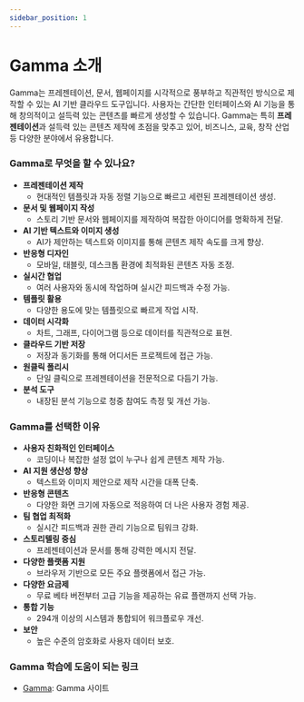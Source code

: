 ```yaml
---
sidebar_position: 1
---
```


# Gamma 소개

Gamma는 프레젠테이션, 문서, 웹페이지를 시각적으로 풍부하고 직관적인 방식으로 제작할 수 있는 AI 기반 클라우드 도구입니다. 사용자는 간단한 인터페이스와 AI 기능을 통해 창의적이고 설득력 있는 콘텐츠를 빠르게 생성할 수 있습니다. Gamma는 특히 **프레젠테이션**과 설득력 있는 콘텐츠 제작에 초점을 맞추고 있어, 비즈니스, 교육, 창작 산업 등 다양한 분야에서 유용합니다.

### **Gamma로 무엇을 할 수 있나요?**

- **프레젠테이션 제작**
  - 현대적인 템플릿과 자동 정렬 기능으로 빠르고 세련된 프레젠테이션 생성.
- **문서 및 웹페이지 작성**
  - 스토리 기반 문서와 웹페이지를 제작하여 복잡한 아이디어를 명확하게 전달.
- **AI 기반 텍스트와 이미지 생성**
  - AI가 제안하는 텍스트와 이미지를 통해 콘텐츠 제작 속도를 크게 향상.
- **반응형 디자인**
  - 모바일, 태블릿, 데스크톱 환경에 최적화된 콘텐츠 자동 조정.
- **실시간 협업**
  - 여러 사용자와 동시에 작업하며 실시간 피드백과 수정 가능.
- **템플릿 활용**
  - 다양한 용도에 맞는 템플릿으로 빠르게 작업 시작.
- **데이터 시각화**
  - 차트, 그래프, 다이어그램 등으로 데이터를 직관적으로 표현.
- **클라우드 기반 저장**
  - 저장과 동기화를 통해 어디서든 프로젝트에 접근 가능.
- **원클릭 폴리시**
  - 단일 클릭으로 프레젠테이션을 전문적으로 다듬기 가능.
- **분석 도구**
  - 내장된 분석 기능으로 청중 참여도 측정 및 개선 가능.

### **Gamma를 선택한 이유**

- **사용자 친화적인 인터페이스**
  - 코딩이나 복잡한 설정 없이 누구나 쉽게 콘텐츠 제작 가능.
- **AI 지원 생산성 향상**
  - 텍스트와 이미지 제안으로 제작 시간을 대폭 단축.
- **반응형 콘텐츠**
  - 다양한 화면 크기에 자동으로 적응하여 더 나은 사용자 경험 제공.
- **팀 협업 최적화**
  - 실시간 피드백과 권한 관리 기능으로 팀워크 강화.
- **스토리텔링 중심**
  - 프레젠테이션과 문서를 통해 강력한 메시지 전달.
- **다양한 플랫폼 지원**
  - 브라우저 기반으로 모든 주요 플랫폼에서 접근 가능.
- **다양한 요금제**
  - 무료 베타 버전부터 고급 기능을 제공하는 유료 플랜까지 선택 가능.
- **통합 기능**
  - 294개 이상의 시스템과 통합되어 워크플로우 개선.
- **보안**
  - 높은 수준의 암호화로 사용자 데이터 보호.

### **Gamma 학습에 도움이 되는 링크**

- [Gamma](https://www.gamma.ai/): Gamma 사이트
